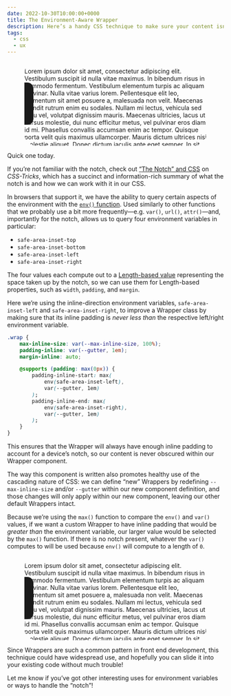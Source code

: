 ```yaml
---
date: 2022-10-30T10:00:00+0000
title: The Environment-Aware Wrapper
description: Here’s a handy CSS technique to make sure your content isn’t obscured by the pesky <q>notch</q> that seems to be present on many phones these days, and it <em>probably</em> already fits nicely into your existing codebase!
tags:
  - css
  - ux
---
```


<figure>
    <div class=" [ notched ] ">
        <div class=" [ wrap ] " style="--gutter: 1em">
            <p>Lorem ipsum dolor sit amet, consectetur adipiscing elit. Vestibulum suscipit id nulla vitae maximus. In bibendum risus in commodo fermentum. Vestibulum elementum turpis ac aliquam pulvinar. Nulla vitae varius lorem. Pellentesque elit leo, elementum sit amet posuere a, malesuada non velit. Maecenas blandit rutrum enim eu sodales. Nullam mi lectus, vehicula sed arcu vel, volutpat dignissim mauris. Maecenas ultricies, lacus ut cursus molestie, dui nunc efficitur metus, vel pulvinar eros diam id mi. Phasellus convallis accumsan enim ac tempor. Quisque porta velit quis maximus ullamcorper. Mauris dictum ultrices nisi molestie aliquet. Donec dictum iaculis ante eget semper. In sit amet enim ac risus tempus feugiat non eu augue.</p>
        </div>
    </div>
</figure>

Quick one today.

If you’re not familiar with the notch, check out [<q>The Notch</q> and CSS](https://css-tricks.com/the-notch-and-css/) on *CSS-Tricks*, which has a succinct and information-rich summary of what the notch is and how we can work with it in our CSS.

In browsers that support it, we have the ability to query certain aspects of the environment with the [`env()` function](https://developer.mozilla.org/en-US/docs/Web/CSS/env). Used similarly to other functions that we probably use a bit more frequently—e.g. `var()`, `url()`, `attr()`—and, importantly for the notch, allows us to query four environment variables in particular:

- `safe-area-inset-top`
- `safe-area-inset-bottom`
- `safe-area-inset-left`
- `safe-area-inset-right`

The four values each compute out to a [Length-based value](https://developer.mozilla.org/en-US/docs/Web/CSS/length) representing the space taken up by the notch, so we can use them for Length-based properties, such as `width`, `padding`, and `margin`.

Here we’re using the inline-direction environment variables, `safe-area-inset-left` and `safe-area-inset-right`, to improve a Wrapper class by making sure that its inline padding is *never less than* the respective left/right environment variable.

```css
.wrap {
	max-inline-size: var(--max-inline-size, 100%);
	padding-inline: var(--gutter, 1em);
	margin-inline: auto;

	@supports (padding: max(0px)) {
		padding-inline-start: max(
			env(safe-area-inset-left),
			var(--gutter, 1em)
		);
		padding-inline-end: max(
			env(safe-area-inset-right),
			var(--gutter, 1em)
		);
	}
}
```

This ensures that the Wrapper will always have enough inline padding to account for a device’s notch, so our content is never obscured within our Wrapper component.

The way this component is written also promotes healthy use of the cascading nature of CSS: we can define <q>new</q> Wrappers by redefining `--max-inline-size` and/or `--gutter` within our new component definition, and those changes will only apply within our new component, leaving our other default Wrappers intact.

Because we’re using the `max()` function to compare the `env()` and `var()` values, if we want a custom Wrapper to have inline padding that would be *greater than* the environment variable, our larger value would be selected by the `max()` function. If there is no notch present, whatever the `var()` computes to will be used because `env()` will compute to a length of `0`.

<figure>
    <div class=" [ notched ] ">
        <div class=" [ wrap ] " style="--gutter-start: max(8%, 1em)">
            <p>Lorem ipsum dolor sit amet, consectetur adipiscing elit. Vestibulum suscipit id nulla vitae maximus. In bibendum risus in commodo fermentum. Vestibulum elementum turpis ac aliquam pulvinar. Nulla vitae varius lorem. Pellentesque elit leo, elementum sit amet posuere a, malesuada non velit. Maecenas blandit rutrum enim eu sodales. Nullam mi lectus, vehicula sed arcu vel, volutpat dignissim mauris. Maecenas ultricies, lacus ut cursus molestie, dui nunc efficitur metus, vel pulvinar eros diam id mi. Phasellus convallis accumsan enim ac tempor. Quisque porta velit quis maximus ullamcorper. Mauris dictum ultrices nisi molestie aliquet. Donec dictum iaculis ante eget semper. In sit amet enim ac risus tempus feugiat non eu augue.</p>
        </div>
    </div>
</figure>

Since Wrappers are such a common pattern in front end development, this technique could have widespread use, and hopefully you can slide it into your existing code without much trouble!

Let me know if you’ve got other interesting uses for environment variables or ways to handle the <q>notch</q>!

<style>
.notched {
    border: var(--size-tiny) solid currentColor;
    inline-size: 100%;
    max-inline-size: var(--size-breakpoint-tiny);
    aspect-ratio: 2532 / 1170;
    margin-inline: auto;
    border-radius: 2em;
    overflow: hidden;
    position: relative;
}

.notched::before {
    content: "";
    background-color: currentColor;
    inline-size: 5%;
    block-size: 50%;
    position: absolute;
    inset-block-start: 50%;
    inset-inline-start: 0;
    transform: translateY(-50%);
    border-radius: 0 1.5vw 1.5vw 0;
}

.notched .wrap {
    max-block-size: 100%;
    overflow-y: hidden;
}

.notched p {
    max-inline-size: 100%;
}
</style>
